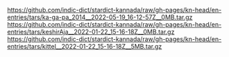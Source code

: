 https://github.com/indic-dict/stardict-kannada/raw/gh-pages/kn-head/en-entries/tars/ka-ga-pa_2014__2022-05-19_16-12-57Z__0MB.tar.gz  
https://github.com/indic-dict/stardict-kannada/raw/gh-pages/kn-head/en-entries/tars/keshirAja__2022-01-22_15-16-18Z__0MB.tar.gz  
https://github.com/indic-dict/stardict-kannada/raw/gh-pages/kn-head/en-entries/tars/kittel__2022-01-22_15-16-18Z__5MB.tar.gz  
